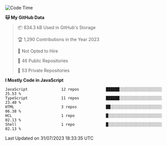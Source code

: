 <!--START_SECTION:waka-->
![Code Time](http://img.shields.io/badge/Code%20Time-3%2C242%20hrs%2023%20mins-blue)

**🐱 My GitHub Data** 

> 📦 834.3 kB Used in GitHub's Storage 
 > 
> 🏆 1,290 Contributions in the Year 2023
 > 
> 🚫 Not Opted to Hire
 > 
> 📜 46 Public Repositories 
 > 
> 🔑 53 Private Repositories 
 > 
**I Mostly Code in JavaScript** 

```text
JavaScript               12 repos            ██████░░░░░░░░░░░░░░░░░░░   25.53 % 
TypeScript               11 repos            ██████░░░░░░░░░░░░░░░░░░░   23.40 % 
HTML                     3 repos             ██░░░░░░░░░░░░░░░░░░░░░░░   06.38 % 
HCL                      1 repo              █░░░░░░░░░░░░░░░░░░░░░░░░   02.13 % 
Shell                    1 repo              █░░░░░░░░░░░░░░░░░░░░░░░░   02.13 % 
```




 Last Updated on 31/07/2023 18:33:35 UTC
<!--END_SECTION:waka-->

